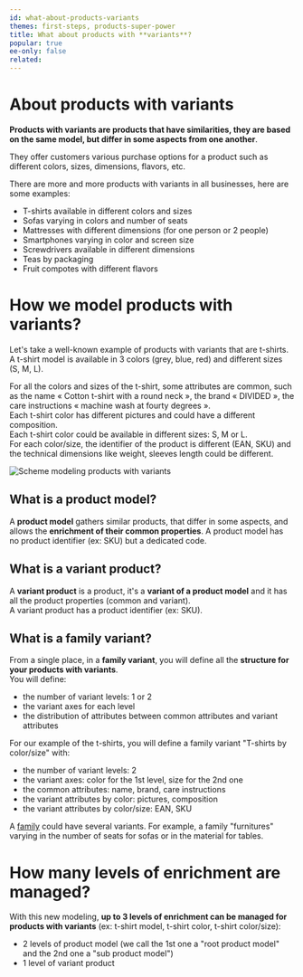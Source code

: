 ```yaml
---
id: what-about-products-variants
themes: first-steps, products-super-power
title: What about products with **variants**?
popular: true
ee-only: false
related:
---
```


# About products with variants

**Products with variants are products that have similarities, they are based on the same model, but differ in some aspects from one another**.

They offer customers various purchase options for a product such as different colors, sizes, dimensions, flavors, etc.

There are more and more products with variants in all businesses, here are some examples:
- T-shirts available in different colors and sizes
- Sofas varying in colors and number of seats
- Mattresses with different dimensions (for one person or 2 people)
- Smartphones varying in color and screen size
- Screwdrivers available in different dimensions
- Teas by packaging
- Fruit compotes with different flavors

# How we model products with variants?

Let's take a well-known example of products with variants that are t-shirts. A t-shirt model is available in 3 colors (grey, blue, red) and different sizes (S, M, L).

For all the colors and sizes of the t-shirt, some attributes are common, such as the name « Cotton t-shirt with a round neck », the brand « DIVIDED », the care instructions « machine wash at fourty degrees ».   
Each t-shirt color has different pictures and could have a different composition.  
Each t-shirt color could be available in different sizes: S, M or L.   
For each color/size, the identifier of the product is different (EAN, SKU) and the technical dimensions like weight, sleeves length could be different.  

![Scheme modeling products with variants](../img/scheme_variants.png)

## What is a product model?

A **product model** gathers similar products, that differ in some aspects, and allows the **enrichment of their common properties**.
A product model has no product identifier (ex: SKU) but a dedicated code.

## What is a variant product?

A **variant product** is a product, it's a **variant of a product model** and it has all the product properties (common and variant).    
A variant product has a product identifier (ex: SKU).

## What is a family variant?

From a single place, in a **family variant**, you will define all the **structure for your products with variants**.  
You will define:
- the number of variant levels: 1 or 2
- the variant axes for each level
- the distribution of attributes between common attributes and variant attributes

For our example of the t-shirts, you will define a family variant "T-shirts by color/size" with:
- the number of variant levels: 2
- the variant axes: color for the 1st level, size for the 2nd one
- the common attributes: name, brand, care instructions
- the variant attributes by color: pictures, composition
- the variant attributes by color/size: EAN, SKU

A [family](/articles/what-is-a-family.html) could have several variants. For example, a family "furnitures" varying in the number of seats for sofas or in the material for tables.

# How many levels of enrichment are managed?
With this new modeling, **up to 3 levels of enrichment can be managed for products with variants** (ex: t-shirt model, t-shirt color, t-shirt color/size):
- 2 levels of product model (we call the 1st one a "root product model" and the 2nd one a "sub product model")
- 1 level of variant product
